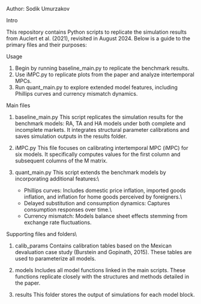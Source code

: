 
Author: Sodik Umurzakov

Intro

This repository contains Python scripts to replicate the simulation results from Auclert et al. (2021), revisited in August 2024. Below is a guide to the primary files and their purposes:

Usage

1. Begin by running baseline_main.py to replicate the benchmark results.
2. Use iMPC.py to replicate plots from the paper and analyze intertemporal MPCs.
3. Run quant_main.py to explore extended model features, including Phillips curves and currency mismatch dynamics.



Main files

1. baseline_main.py
   This script replicates the simulation results for the benchmark models: RA, TA and HA models under both complete and incomplete markets. It integrates structural parameter calibrations and saves simulation outputs in the results folder.

2. iMPC.py
   This file focuses on calibrating intertemporal MPC (iMPC) for six models. It specifically computes values for the first column and subsequent columns of the M matrix.

3. quant_main.py
   This script extends the benchmark models by incorporating additional features:\
   - Phillips curves: Includes domestic price inflation, imported goods inflation, and inflation for home goods perceived by foreigners.\
   - Delayed substitution and consumption dynamics: Captures consumption responses over time.\
   - Currency mismatch: Models balance sheet effects stemming from exchange rate fluctuations.

Supporting files and folders\

1. calib_params
   Contains calibration tables based on the Mexican devaluation case study (Burstein and Gopinath, 2015). These tables are used to parameterize all models.

2. models
   Includes all model functions linked in the main scripts. These functions replicate closely with the structures and methods detailed in the paper.

3. results
   This folder stores the output of simulations for each model block.
